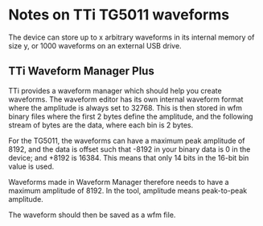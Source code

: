 # Notes on TTi TG5011 waveforms
The device can store up to x arbitrary waveforms in its internal memory of size y, or 1000 waveforms on an external USB drive.
## TTi Waveform Manager Plus
TTi provides a waveform manager which should help you create waveforms.
The waveform editor has its own internal waveform format where the amplitude is always set to 32768.
This is then stored in wfm binary files where the first 2 bytes define the amplitude, and the following stream of bytes are the data, where each bin is 2 bytes.

For the TG5011, the waveforms can have a maximum peak amplitude of 8192, and the data is offset such that -8192 in your binary data is 0 in the device; and +8192 is 16384.
This means that only 14 bits in the 16-bit bin value is used.

Waveforms made in Waveform Manager therefore needs to have a maximum amplitude of 8192. 
In the tool, amplitude means peak-to-peak amplitude.

The waveform should then be saved as a wfm file. 
